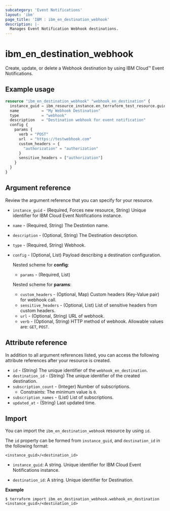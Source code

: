 ```yaml
---
subcategory: 'Event Notifications'
layout: 'ibm'
page_title: 'IBM : ibm_en_destination_webhook'
description: |-
  Manages Event Notification Webhook destinations.
---
```


# ibm_en_destination_webhook

Create, update, or delete a Webhook destination by using IBM Cloud™ Event Notifications.

## Example usage

```terraform
resource "ibm_en_destination_webhook" "webhook_en_destination" {
  instance_guid = ibm_resource_instance.en_terraform_test_resource.guid
  name          = "My Webhook Destination"
  type          = "webhook"
  description   = "Destination webhook for event notification"
  config {
    params {
      verb = "POST"
      url  = "https://testwebhook.com"
      custom_headers = {
        "authorization" = "authorization"
      }
      sensitive_headers = ["authorization"]
    }
  }
}
```

## Argument reference

Review the argument reference that you can specify for your resource.

- `instance_guid` - (Required, Forces new resource, String) Unique identifier for IBM Cloud Event Notifications instance.

- `name` - (Required, String) The Destintion name.

- `description` - (Optional, String) The Destination description.

- `type` - (Required, String) Webhook.

- `config` - (Optional, List) Payload describing a destination configuration.

  Nested scheme for **config**:

  - `params` - (Required, List)

  Nested scheme for **params**:

  - `custom_headers` - (Optional, Map) Custom headers (Key-Value pair) for webhook call.
  - `sensitive_headers` - (Optional, List) List of sensitive headers from custom headers.
  - `url` - (Optional, String) URL of webhook.
  - `verb` - (Optional, String) HTTP method of webhook. Allowable values are: `GET`, `POST`.

## Attribute reference

In addition to all argument references listed, you can access the following attribute references after your resource is created.

- `id` - (String) The unique identifier of the `webhook_en_destination`.
- `destination_id` - (String) The unique identifier of the created destination.
- `subscription_count` - (Integer) Number of subscriptions.
  - Constraints: The minimum value is `0`.
- `subscription_names` - (List) List of subscriptions.
- `updated_at` - (String) Last updated time.

## Import

You can import the `ibm_en_destination_webhook` resource by using `id`.

The `id` property can be formed from `instance_guid`, and `destination_id` in the following format:

```
<instance_guid>/<destination_id>
```

- `instance_guid`: A string. Unique identifier for IBM Cloud Event Notifications instance.

- `destination_id`: A string. Unique identifier for Destination.

**Example**

```
$ terraform import ibm_en_destination_webhook.webhook_en_destination <instance_guid>/<destination_id>
```
